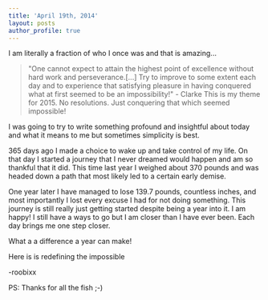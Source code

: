 ```yaml
---
title: 'April 19th, 2014'
layout: posts
author_profile: true
---
```

I am literally a fraction of who I once was and that is amazing... 

>"One cannot expect to attain the highest point of excellence without hard work and perseverance.[...] Try to improve to some extent each day and to experience that satisfying pleasure in having conquered what at first seemed to be an impossibility!" - Clarke
>This is my theme for 2015. No resolutions. Just conquering that which seemed impossible!

I was going to try to write something profound and insightful about today and what it means to me but sometimes simplicity is best.

365 days ago I made a choice to wake up and take control of my life. On that day I started a journey that I never dreamed would happen and am so thankful that it did. This time last year I weighed about 370 pounds and was headed down a path that most likely led to a certain early demise.

One year later I have managed to lose 139.7 pounds, countless inches, and most importantly I lost every excuse I had for not doing something. This journey is still really just getting started despite being a year into it. I am happy! I still have a ways to go but I am closer than I have ever been. Each day brings me one step closer.

What a a difference a year can make!

Here is is redefining the impossible

-roobixx

PS: Thanks for all the fish ;-)

